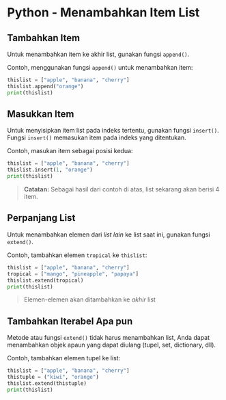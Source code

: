 # Python - Menambahkan Item List
## Tambahkan Item
Untuk menambahkan item ke akhir list, gunakan fungsi `append()`.

Contoh, menggunakan fungsi `append()` untuk menambahkan item:

```py
thislist = ["apple", "banana", "cherry"]
thislist.append("orange")
print(thislist)
```

## Masukkan Item
Untuk menyisipkan item list pada indeks tertentu, gunakan fungsi `insert()`. Fungsi `insert()` memasukan item pada indeks yang ditentukan.

Contoh, masukan item sebagai posisi kedua:

```py
thislist = ["apple", "banana", "cherry"]
thislist.insert(1, "orange")
print(thislist)
```

> **Catatan:** Sebagai hasil dari contoh di atas, list sekarang akan berisi 4 item.
## Perpanjang List
Untuk menambahkan elemen dari *list lain* ke list saat ini, gunakan fungsi `extend()`.

Contoh, tambahkan elemen `tropical` ke `thislist`:

```py
thislist = ["apple", "banana", "cherry"]
tropical = ["mango", "pineapple", "papaya"]
thislist.extend(tropical)
print(thislist)
```

> Elemen-elemen akan ditambahkan ke _akhir_ list
## Tambahkan Iterabel Apa pun
Metode atau fungsi `extend()` tidak harus menambahkan list, Anda dapat menambahkan objek apaun yang dapat diulang (tupel, set, dictionary, dll).

Contoh, tambahkan elemen tupel ke list:

```py
thislist = ["apple", "banana", "cherry"]
thistuple = ("kiwi", "orange")
thislist.extend(thistuple)
print(thislist)
```